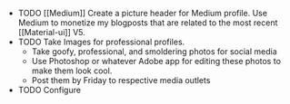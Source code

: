 - TODO [[Medium]] Create a picture header for Medium profile. Use Medium to monetize my blogposts that are related to the most recent [[Material-ui]] V5.
- TODO Take Images for professional profiles.
	- Take goofy, professional, and smoldering photos for social media
	- Use Photoshop or whatever Adobe app for editing these photos to make them look cool.
	- Post them by Friday to respective media outlets
- TODO Configure